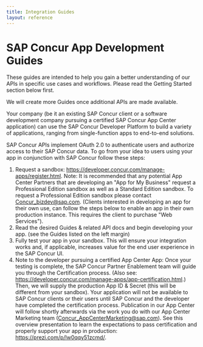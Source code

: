```yaml
---
title: Integration Guides
layout: reference
---
```


# SAP Concur App Development Guides

These guides are intended to help you gain a better understanding of our APIs in specific use cases and workflows. Please read the Getting Started section below first.

We will create more Guides once additional APIs are made available.

Your company (be it an existing SAP Concur client or a software development company pursuing a certified SAP Concur App Center application) can use the SAP Concur Developer Platform to build a variety of applications, ranging from single-function apps to end-to-end solutions.  

SAP Concur APIs implement OAuth 2.0 to authenticate users and authorize access to their SAP Concur data. To go from your idea to users using your app in conjunction with SAP Concur follow these steps:

1. Request a sandbox: https://developer.concur.com/manage-apps/register.html. Note: It is recommended that any potential App Center Partners that are developing an "App for My Business" request a Professional Edition sandbox as well as a Standard Edition sandbox. To request a Professional Edition sandbox please contact Concur_bizdev@sap.com. (Clients interested in developing an app for their own use, can follow the steps below to enable an app in their own production instance. This requires the client to purchase "Web Services").
2. Read the desired Guides & related API docs and begin developing your app. (see the Guides listed on the left margin)
3. Fully test your app in your sandbox.  This will ensure your integration works and, if applicable, increases value for the end user experience in the SAP Concur UI.
4. Note to the developer pursuing a certified App Center App: Once your testing is complete, the SAP Concur Partner Enablement team will guide you through the Certification process. (Also see: <https://developer.concur.com/manage-apps/app-certification.html>.)  Then, we will supply the production App ID & Secret (this will be different from your sandbox). Your application will not be available to SAP Concur clients or their users until SAP Concur and the developer have completed the certification process.  Publication in our App Center will follow shortly afterwards via the work you do with our App Center Marketing team (Concur_AppCenterMarketing@sap.com). See this overview presentation to learn the expectations to pass certification and properly support your app in production: <https://prezi.com/p/lw0qqy51zcmd/>.
